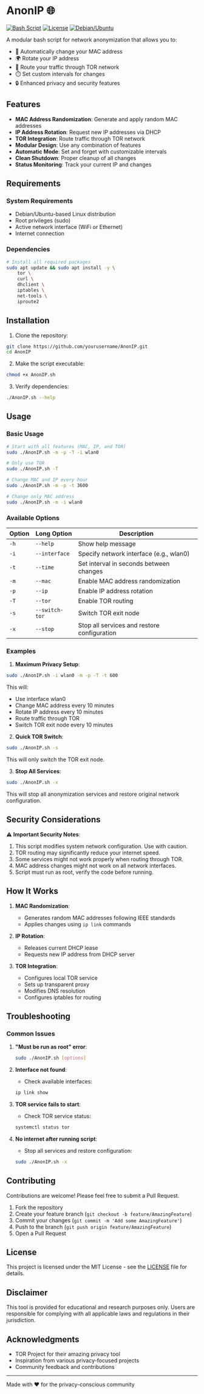 # AnonIP 🌐

[![Bash Script](https://img.shields.io/badge/script-bash-green.svg)](https://www.gnu.org/software/bash/)
[![License](https://img.shields.io/badge/license-MIT-blue.svg)](LICENSE)
[![Debian/Ubuntu](https://img.shields.io/badge/platform-debian%2Fubuntu-orange.svg)](https://www.debian.org/)

A modular bash script for network anonymization that allows you to:
- 🔄 Automatically change your MAC address
- 🌍 Rotate your IP address
- 🧅 Route your traffic through TOR network
- ⏱️ Set custom intervals for changes
- 🔒 Enhanced privacy and security features

## Features

- **MAC Address Randomization**: Generate and apply random MAC addresses
- **IP Address Rotation**: Request new IP addresses via DHCP
- **TOR Integration**: Route traffic through TOR network
- **Modular Design**: Use any combination of features
- **Automatic Mode**: Set and forget with customizable intervals
- **Clean Shutdown**: Proper cleanup of all changes
- **Status Monitoring**: Track your current IP and changes

## Requirements

### System Requirements
- Debian/Ubuntu-based Linux distribution
- Root privileges (sudo)
- Active network interface (WiFi or Ethernet)
- Internet connection

### Dependencies
```bash
# Install all required packages
sudo apt update && sudo apt install -y \
    tor \
    curl \
    dhclient \
    iptables \
    net-tools \
    iproute2
```

## Installation

1. Clone the repository:
```bash
git clone https://github.com/yourusername/AnonIP.git
cd AnonIP
```

2. Make the script executable:
```bash
chmod +x AnonIP.sh
```

3. Verify dependencies:
```bash
./AnonIP.sh --help
```

## Usage

### Basic Usage

```bash
# Start with all features (MAC, IP, and TOR)
sudo ./AnonIP.sh -m -p -T -i wlan0

# Only use TOR
sudo ./AnonIP.sh -T

# Change MAC and IP every hour
sudo ./AnonIP.sh -m -p -t 3600

# Change only MAC address
sudo ./AnonIP.sh -m -i wlan0
```

### Available Options

| Option | Long Option | Description |
|--------|------------|-------------|
| `-h` | `--help` | Show help message |
| `-i` | `--interface` | Specify network interface (e.g., wlan0) |
| `-t` | `--time` | Set interval in seconds between changes |
| `-m` | `--mac` | Enable MAC address randomization |
| `-p` | `--ip` | Enable IP address rotation |
| `-T` | `--tor` | Enable TOR routing |
| `-s` | `--switch-tor` | Switch TOR exit node |
| `-x` | `--stop` | Stop all services and restore configuration |

### Examples

1. **Maximum Privacy Setup**:
```bash
sudo ./AnonIP.sh -i wlan0 -m -p -T -t 600
```
This will:
- Use interface wlan0
- Change MAC address every 10 minutes
- Rotate IP address every 10 minutes
- Route traffic through TOR
- Switch TOR exit node every 10 minutes

2. **Quick TOR Switch**:
```bash
sudo ./AnonIP.sh -s
```
This will only switch the TOR exit node.

3. **Stop All Services**:
```bash
sudo ./AnonIP.sh -x
```
This will stop all anonymization services and restore original network configuration.

## Security Considerations

⚠️ **Important Security Notes**:

1. This script modifies system network configuration. Use with caution.
2. TOR routing may significantly reduce your internet speed.
3. Some services might not work properly when routing through TOR.
4. MAC address changes might not work on all network interfaces.
5. Script must run as root, verify the code before running.

## How It Works

1. **MAC Randomization**:
   - Generates random MAC addresses following IEEE standards
   - Applies changes using `ip link` commands

2. **IP Rotation**:
   - Releases current DHCP lease
   - Requests new IP address from DHCP server

3. **TOR Integration**:
   - Configures local TOR service
   - Sets up transparent proxy
   - Modifies DNS resolution
   - Configures iptables for routing

## Troubleshooting

### Common Issues

1. **"Must be run as root" error**:
   ```bash
   sudo ./AnonIP.sh [options]
   ```

2. **Interface not found**:
   - Check available interfaces:
   ```bash
   ip link show
   ```

3. **TOR service fails to start**:
   - Check TOR service status:
   ```bash
   systemctl status tor
   ```

4. **No internet after running script**:
   - Stop all services and restore configuration:
   ```bash
   sudo ./AnonIP.sh -x
   ```

## Contributing

Contributions are welcome! Please feel free to submit a Pull Request.

1. Fork the repository
2. Create your feature branch (`git checkout -b feature/AmazingFeature`)
3. Commit your changes (`git commit -m 'Add some AmazingFeature'`)
4. Push to the branch (`git push origin feature/AmazingFeature`)
5. Open a Pull Request

## License

This project is licensed under the MIT License - see the [LICENSE](LICENSE) file for details.

## Disclaimer

This tool is provided for educational and research purposes only. Users are responsible for complying with all applicable laws and regulations in their jurisdiction.

## Acknowledgments

- TOR Project for their amazing privacy tool
- Inspiration from various privacy-focused projects
- Community feedback and contributions

---

Made with ❤️ for the privacy-conscious community
